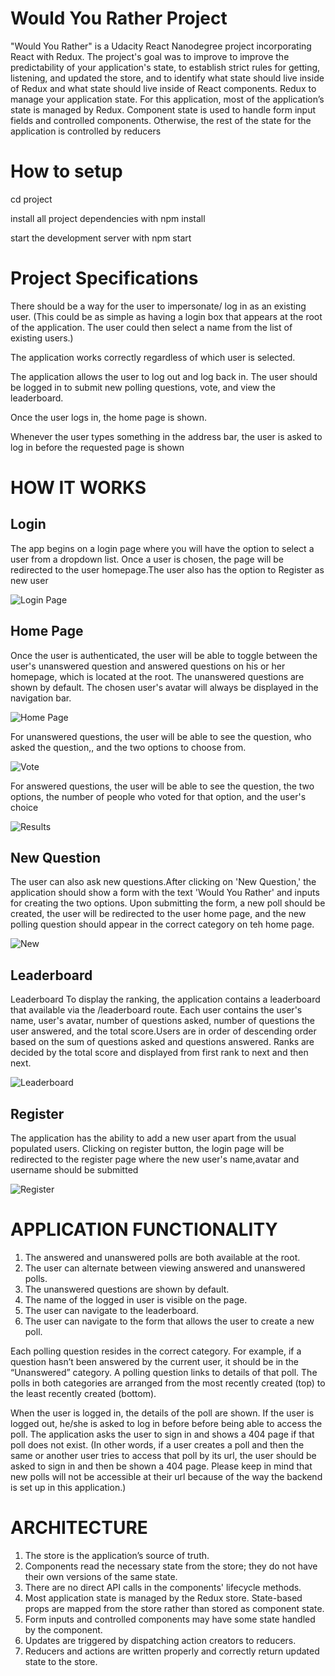 # Would You Rather Project

"Would You Rather" is a Udacity React Nanodegree project incorporating React with Redux. The project's goal was to improve to improve the predictability of your application's state, to establish strict rules for getting, listening, and updated the store, and to identify what state should live inside of Redux and what state should live inside of React components.
Redux to manage your application state. For this application, most of the application’s state is managed by Redux. Component state is used to handle form input fields and controlled components. Otherwise, the rest of the state for the application is controlled by reducers

# How to setup

cd project

install all project dependencies with npm install

start the development server with npm start

# Project Specifications

There should be a way for the user to impersonate/ log in as an existing user. (This could be as simple as having a login box that appears at the root of the application. The user could then select a name from the list of existing users.)

The application works correctly regardless of which user is selected.

The application allows the user to log out and log back in. The user should be logged in to submit new polling questions, vote, and view the leaderboard.

Once the user logs in, the home page is shown.

Whenever the user types something in the address bar, the user is asked to log in before the requested page is shown

# HOW IT WORKS

## Login
The app begins on a login page where you will have the option to select a user from a dropdown list. Once a user is chosen, the page will be redirected to the user homepage.The user also has the option
to Register as new user

![Login Page](https://github.com/amarav/WouldYouRather/blob/master/project/src/images/login.gif)

## Home Page
Once the user is authenticated, the user will be able to toggle between the user's unanswered question and answered questions on his or her homepage, which is located at the root. The unanswered questions are shown by default.
The chosen user's avatar will always be displayed in the navigation bar.

![Home Page](https://github.com/amarav/WouldYouRather/blob/master/project/src/images/home.gif)


For unanswered questions, the user will be able to see  the question, who asked the question,, and the two options to choose from.

![Vote](https://github.com/amarav/WouldYouRather/blob/master/project/src/images/home_toanswer.gif)

For answered questions, the user will be able to see the question, the two options, the number of people who voted for that option, and the user's choice

![Results](https://github.com/amarav/WouldYouRather/blob/master/project/src/images/home_answered.gif)



## New Question
The user can also ask new questions.After clicking on 'New Question,' the application should show a form with the text 'Would You Rather' and
inputs for creating the two options. Upon submitting the form, a new poll should be created, the user will be redirected to the user home page, and the new polling question 
should appear in the correct category on teh home page.

![New](https://github.com/amarav/WouldYouRather/blob/master/project/src/images/newquestion.gif)

## Leaderboard
Leaderboard
To display the ranking, the application contains a leaderboard that available via the /leaderboard route. Each user contains the user's name, user's avatar, number of questions asked,
number of questions the user answered, and the total score.Users are in order of descending order based on the sum of questions asked and questions answered. Ranks are decided by the total score and displayed from first rank to next and then next.

![Leaderboard](https://github.com/amarav/WouldYouRather/blob/master/project/src/images/leaderboard.gif)

## Register
The application has the ability to add a new user apart from the usual populated users. Clicking on register button, the login page will be redirected to the register page where the 
new user's name,avatar and username should be submitted

![Register](https://github.com/amarav/WouldYouRather/blob/master/project/src/images/register.gif)

# APPLICATION FUNCTIONALITY

1. The answered and unanswered polls are both available at the root.
2. The user can alternate between viewing answered and unanswered polls.
3. The unanswered questions are shown by default.
4. The name of the logged in user is visible on the page.
5. The user can navigate to the leaderboard.
6. The user can navigate to the form that allows the user to create a new poll.

Each polling question resides in the correct category. For example, if a question hasn’t been answered by the current user, it should be in the “Unanswered” category.
A polling question links to details of that poll.
The polls in both categories are arranged from the most recently created (top) to the least recently created (bottom).

When the user is logged in, the details of the poll are shown. If the user is logged out, he/she is asked to log in before before being able to access the poll.
The application asks the user to sign in and shows a 404 page if that poll does not exist. (In other words, if a user creates a poll and then the same or another user tries to access that poll by its url, the user should be asked to sign in and then be shown a 404 page. Please keep in mind that new polls will not be accessible at their url because of the way the backend is set up in this application.)

# ARCHITECTURE

1. The store is the application’s source of truth.
2. Components read the necessary state from the store; they do not have their own versions of the same state.
3. There are no direct API calls in the components' lifecycle methods.
4. Most application state is managed by the Redux store. State-based props are mapped from the store rather than stored as component state.
5. Form inputs and controlled components may have some state handled by the component.
6. Updates are triggered by dispatching action creators to reducers.
7. Reducers and actions are written properly and correctly return updated state to the store.
